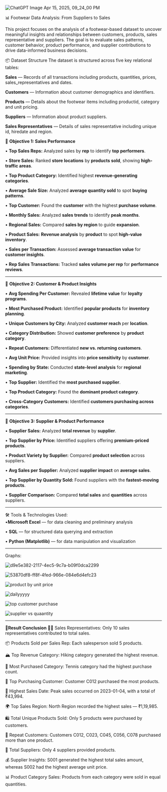 ![ChatGPT Image Apr 15, 2025, 09_24_00 PM](https://github.com/user-attachments/assets/3cb1e2d9-0c0d-46f8-bdde-da59f5cb0e43)

📊 Footwear Data Analysis: From Suppliers to Sales

This project focuses on the analysis of a footwear-based dataset to uncover meaningful insights and relationships between customers, products, sales representative and suppliers. The goal is to evaluate sales patterns, customer behavior, product performance, and supplier contributions to drive data-informed business decisions.

📦 Dataset Structure
The dataset is structured across five key relational tables:

**Sales** — Records of all transactions including products, quantities, prices, sales_representatives and dates.

**Customers** — Information about customer demographics and identifiers.

**Products** — Details about the footwear items including productid, category and unit pricing.

**Suppliers** — Information about product suppliers.

**Sales Representatives** — Details of sales representative including unique id, hiredate and region.


🎯 **Objective 1: Sales Performance**

• **Top Sales Reps:** Analyzed sales by **rep** to identify **top performers**.  

• **Store Sales:** Ranked **store locations** by **products sold**, showing **high-traffic areas**.  

• **Top Product Category:** Identified highest **revenue-generating categories**.  

• **Average Sale Size:** Analyzed **average quantity sold** to spot **buying patterns**.  

• **Top Customer:** Found the **customer** with the highest **purchase volume**.  

• **Monthly Sales:** Analyzed **sales trends** to identify **peak months**.  

• **Regional Sales:** Compared **sales by region** to guide **expansion**.  

• **Product Sales:** **Revenue analysis** by **product** to spot **high-value inventory**.  

• **Sales per Transaction:** Assessed **average transaction value** for **customer insights**.  

• **Rep Sales Transactions:** Tracked **sales volume per rep** for **performance reviews**.  

---

🎯 **Objective 2: Customer & Product Insights**

• **Avg Spending Per Customer:** Revealed **lifetime value** for **loyalty programs**.  

• **Most Purchased Product:** Identified **popular products** for **inventory planning**.  

• **Unique Customers by City:** Analyzed **customer reach** per **location**.  

• **Category Distribution:** Showed **customer preference** by **product category**.  

• **Repeat Customers:** Differentiated **new vs. returning customers**.  

• **Avg Unit Price:** Provided insights into **price sensitivity** by **customer**.  

• **Spending by State:** Conducted **state-level analysis** for **regional marketing**.  

• **Top Supplier:** Identified the **most purchased supplier**.  

• **Top Product Category:** Found the **dominant product category**.  

• **Cross-Category Customers:** Identified **customers purchasing across categories**.  

---

🎯 **Objective 3: Supplier & Product Performance**

• **Supplier Sales:** Analyzed **total revenue** by **supplier**.  

• **Top Supplier by Price:** Identified suppliers offering **premium-priced products**.  

• **Product Variety by Supplier:** Compared **product selection** across suppliers.  

• **Avg Sales per Supplier:** Analyzed **supplier impact** on **average sales**.  

• **Top Supplier by Quantity Sold:** Found suppliers with the **fastest-moving products**.  

• **Supplier Comparison:** Compared **total sales** and **quantities** across suppliers.  

---
🛠️ Tools & Technologies Used:<br>
•**Microsoft Excel** — for data cleaning and preliminary analysis<br>

• **SQL** — for structured data querying and extraction<br>

• **Python (Matplotlib)** — for data manipulation and visualization


---

Graphs:

![d9e5e382-2117-4ec5-9c7a-b09f0dca2299](https://github.com/user-attachments/assets/e6cdaa94-d797-4380-9a4b-6ab9d1df414c)

![53870df8-ff8f-4fed-966e-084e6d4efc23](https://github.com/user-attachments/assets/e41e618b-a969-43bc-99e6-1f8ab61c2523)


![product by unit price](https://github.com/user-attachments/assets/332f52aa-4b2c-4161-bf00-d8e19c8a96fc)


![dailyyyyy](https://github.com/user-attachments/assets/4c601a0c-6d56-4abe-82ce-c0f42dd1943f)

![top customer purchase](https://github.com/user-attachments/assets/9098462c-28a8-4f40-a132-1545cd632df2)

![supplier vs quaantity](https://github.com/user-attachments/assets/1d837bda-4bde-4fe1-829b-ed04bee2442e)

---

📌**Result Conclusion**
🧑‍💼 Sales Representatives: Only 10 sales representatives contributed to total sales.

📦 Products Sold per Sales Rep: Each salesperson sold 5 products.

🏔️ Top Revenue Category: Hiking category generated the highest revenue.

🎾 Most Purchased Category: Tennis category had the highest purchase count.

🏅 Top Purchasing Customer: Customer C012 purchased the most products.

📅 Highest Sales Date: Peak sales occurred on 2023-01-04, with a total of ₹43,994.

🌍 Top Sales Region: North Region recorded the highest sales — ₹1,19,985.

🛍️ Total Unique Products Sold: Only 5 products were purchased by customers.

👥 Repeat Customers: Customers C012, C023, C045, C056, C078 purchased more than one product.

🚚 Total Suppliers: Only 4 suppliers provided products.

💰 Supplier Insights: S001 generated the highest total sales amount, whereas S002 had the highest average unit price.

📊 Product Category Sales: Products from each category were sold in equal quantities.

